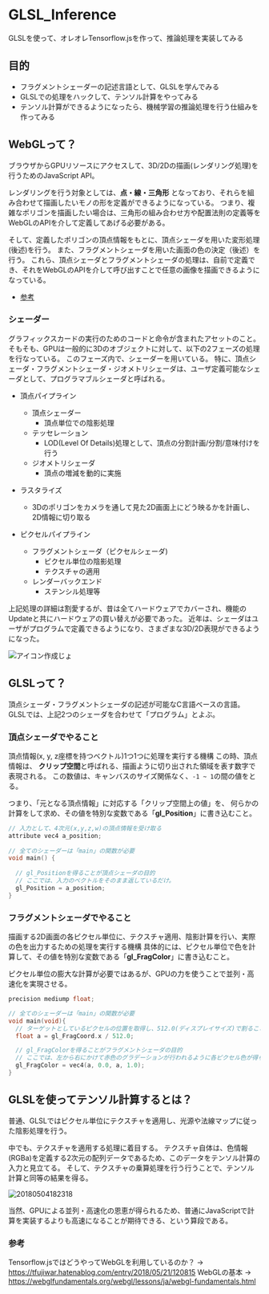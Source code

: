 # GLSL_Inference
GLSLを使って、オレオレTensorflow.jsを作って、推論処理を実装してみる

## 目的
- フラグメントシェーダーの記述言語として、GLSLを学んでみる
- GLSLでの処理をハックして、テンソル計算をやってみる
- テンソル計算ができるようになったら、機械学習の推論処理を行う仕組みを作ってみる

## WebGLって？
ブラウザからGPUリソースにアクセスして、3D/2Dの描画(レンダリング処理)を行うためのJavaScript API。

レンダリングを行う対象としては、**点・線・三角形** となっており、それらを組み合わせて描画したいモノの形を定義ができるようになっている。
つまり、複雑なポリゴンを描画したい場合は、三角形の組み合わせ方や配置法則の定義等をWebGLのAPIを介して定義してあげる必要がある。

そして、定義したポリゴンの頂点情報をもとに、頂点シェーダを用いた変形処理(後述)を行う。
また、フラグメントシェーダを用いた画面の色の決定（後述）を行う。
これら、頂点シェーダとフラグメントシェーダの処理は、自前で定義でき、それをWebGLのAPIを介して呼び出すことで任意の画像を描画できるようになっている。

- [参考](https://developer.mozilla.org/ja/docs/Web/API/WebGL_API/Tutorial/Getting_started_with_WebGL)

### シェーダー
グラフィックスカードの実行のためのコードと命令が含まれたアセットのこと。
そもそも、GPUは一般的に3Dのオブジェクトに対して、以下の2フェーズの処理を行なっている。
このフェーズ内で、シェーダーを用いている。
特に、頂点シェーダ・フラグメントシェーダ・ジオメトリシェーダは、ユーザ定義可能なシェーダとして、プログラマブルシェーダと呼ばれる。

- 頂点パイプライン
  - 頂点シェーダー
    - 頂点単位での陰影処理
  - テッセレーション
    - LOD(Level Of Details)処理として、頂点の分割計画/分割/意味付けを行う
  - ジオメトリシェーダ
    - 頂点の増減を動的に実施

- ラスタライズ
  - 3Dのポリゴンをカメラを通して見た2D画面上にどう映るかを計画し、2D情報に切り取る

- ピクセルパイプライン
  - フラグメントシェーダ（ピクセルシェーダ)
    - ピクセル単位の陰影処理
    - テクスチャの適用
  - レンダーバックエンド
    - ステンシル処理等

上記処理の詳細は割愛するが、昔は全てハードウェアでカバーされ、機能のUpdateと共にハードウェアの買い替えが必要であった。
近年は、シェーダはユーザがプログラムで定義できるようになり、さまざまな3D/2D表現ができるようになった。

![アイコン作成じょ](https://user-images.githubusercontent.com/2268153/153739271-a5cfc99c-b84c-46d3-b1aa-e51f69d48e9d.png)

## GLSLって？
頂点シェーダ・フラグメントシェーダの記述が可能なC言語ベースの言語。
GLSLでは、上記2つのシェーダを合わせて「プログラム」とよぶ。

### 頂点シェーダでやること
頂点情報(x, y, z座標を持つベクトル)1つ1つに処理を実行する機構
この時、頂点情報は、 **クリップ空間**と呼ばれる、描画ように切り出された領域を表す数字で表現される。 この数値は、キャンバスのサイズ関係なく、`-1 ~ 1`の間の値をとる。

つまり、「元となる頂点情報」に対応する「クリップ空間上の値」を、 何らかの計算をして求め、その値を特別な変数である「**gl_Position**」に書き込むこと。

```c
// 入力として、4次元(x,y,z,w)の頂点情報を受け取る
attribute vec4 a_position;
 
// 全てのシェーダーは「main」の関数が必要
void main() {
 
  // gl_Positionを得ることが頂点シェーダの目的
  // ここでは、入力のベクトルをそのまま返しているだけ。
  gl_Position = a_position;
}
```

### フラグメントシェーダでやること
描画する2D画面の各ピクセル単位に、テクスチャ適用、陰影計算を行い、実際の色を出力するための処理を実行する機構
具体的には、ピクセル単位で色を計算して、その値を特別な変数である「**gl_FragColor**」に書き込むこと。

ピクセル単位の膨大な計算が必要ではあるが、GPUの力を使うことで並列・高速化を実現させる。

```c
precision mediump float;

// 全てのシェーダーは「main」の関数が必要
void main(void){
  // ターゲットとしているピクセルの位置を取得し、512.0(ディスプレイサイズ)で割ることで、0~1の間の値に縮尺を変える
  float a = gl_FragCoord.x / 512.0;

  // gl_FragColorを得ることがフラグメントシェーダの目的
  // ここでは、左から右にかけて赤色のグラデーションが行われるように各ピクセル色が得られる
  gl_FragColor = vec4(a, 0.0, a, 1.0);
}
```

## GLSLを使ってテンソル計算するとは？
普通、GLSLではピクセル単位にテクスチャを適用し、光源や法線マップに従った陰影処理を行う。

中でも、テクスチャを適用する処理に着目する。
テクスチャ自体は、色情報(RGBa)を定義する2次元の配列データであるため、このデータをテンソル計算の入力と見立てる。
そして、テクスチャの乗算処理を行う行うことで、テンソル計算と同等の結果を得る。

![20180504182318](https://user-images.githubusercontent.com/2268153/153717658-311ec0a1-95e9-4010-8849-aaf678bc2a09.png)

当然、GPUによる並列・高速化の恩恵が得られるため、普通にJavaScriptで計算を実装するよりも高速になることが期待できる、という算段である。

### 参考
Tensorflow.jsではどうやってWebGLを利用しているのか？
→ https://tfujiwar.hatenablog.com/entry/2018/05/21/120815
WebGLの基本
→ https://webglfundamentals.org/webgl/lessons/ja/webgl-fundamentals.html


